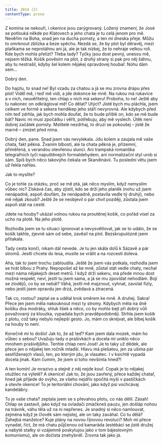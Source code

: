 ```yaml
---
title: 2014 (2)
contentType: prose
---
```


  

Z komína se nekouří, i okenice jsou zarýgrovaný. Ložený znamení, že José se potlouká někde po Klatovech a jeho chata je tu celá jenom pro mě. Nevěřím na Boha, snad jen na ducha pomsty, a ten mi dneska přeje. Můžu to omrknout zblízka a beze spěchu. Nezdá se, že by plot byl děravěj, mezi plaňkama se neprotáhnu ani já, ale je tak nízkej, že to nehraje velkou roli. Kde bych mohla přelízt? Třeba tady? Tyčky jsou dost pevný, unesou mě, nejsem těžká. Košík pověsím na plot, z druhý strany si pak pro něj šáhnu, aby tu nestrašil, kdyby šel kolem nějakej opravdovej houbař. Nohu dám sem…

Dobrý den.

Do hajzlu, to snad ne! Byl vzadu za chatou a já se mu zrovna drápu přes plot! Viděl mě, i teď mě vidí, a jde dokonce ke mně. Na rukou má rukavice a v nich, neuvěřitelný, ten chlap v nich má sekeru! Proboha, to ne! Ještě aby tu nakonec on odkrágloval mě! Co dělat? Utýct? Jistě bych mu pláchla, jsem celkem ve formě a sekera hendikep jeho stáří nevyrovná. Ale kdybych před ním teď zdrhla, jak bych mohla doufat, že to bude příště on, kdo se mě bude bát? Navíc mi musí zpočátku i věřit, potřebuju, aby mě vyslech. Útěk není dobrej začátek pomsty. Mstitelé nezdrhaj, to druzí se pokoušej – jistě že marně – zmizet před nima.

Dobrý den, pane. Snad jsem vás nevylekala. Jdu kolem a zaujala mě vaše chata, fakt pěkná. Žvaním blbosti, ale ta chata pěkná je, přízemní, přiměřená, s verandou otevřenou slunci. Ani trampská romantika telegrafních tyčí napuštěnejch formaldehydem, ani normalizační styl urob si sám. Spíš bych něco takovýho čekala ve Skandinávii. Tu poslední větu jsem už řekla nahlas.

Jak to myslíte?

Co je tohle za otázku, proč se mě ptá, jak něco myslím, když nemyslím vůbec nic? Získává čas, aby zjistil, kdo se drží jeho planěk (nohu už jsem nenápadně, aspoň doufám, že nenápadně, postavila vedle tý druhý), nebo mě nějak zkouší? Ještě že se neobjevil o pár chvil později, zůstala jsem aspoň stát na cestě.

Jdete na houby? ukázal volnou rukou na proutěnej košík, co pořád visel za ucho na plotě. Na jeho plotě.

Rozhodla jsem se tu situaci ignorovat a nevysvětlovat, jak se to událo, že se košík takhle, zjevně sám od sebe, zavěsil na plot. Bezskrupulózně jsem přitakala.

Tady cesta končí, nikam dál nevede. Je tu jen skála dolů k Sázavě a pár stromů. Jestli chcete do lesa, musíte se vrátit a na rozcestí doleva.

Aha, tak to jsem trochu zabloudila. Ještě že jsem vás potkala, rozhodla jsem se hrát blbou z Prahy. Nepopošel až ke mně, zůstal stát vedle chaty, nechal mezi náma nějakejch deset metrů. I když drží sekeru, má přede mnou dost možná respekt, neví, jestli tu jsem sama, a já se mu zpovídat nehodlám. Bojí se zlodějů, co by se nebál? Váhá, jestli mě majznout, vyhnat, zavolat fízly, nebo jestli jsem opravdu jen drzá, zvědavá a ztracená.

Tak co, rostou? zeptal se a udělal krok směrem ke mně. A druhej. Sakra! Přece jen jsem měla nakouknout mezi ty stromy. Kdybych měla na dně košíku dva modráky, shluk lišek a něco, co by mohlo bejt při dobrý vůli považovaný za klouzka, vypadala bych pravděpodobněji. Strhla jsem košík z plotu, což taky nebylo nejlepší gesto. Jo, mám co skrejvat, ale blbej košík na houby to není.

Konečně mi to došlo! Jak to, že až teď? Kam jsem dala mozek, mám ho vůbec s sebou? Uvažuju tady o prašivkách a docela mi uniklo něco mnohem prašivějšího. Tenhle chlap není José! Je to taky už dědek, ale přece jen o nějakej ten ročník mladší. Hlavu má plešatou, jen za ušima pár sestřiženejch vlasů, ten, po kterým jdu, je vlasatec. I v ksichtě vypadá docela jinak. Kam čumim, že jsem si toho nevšimla hned?!

A ten komín! Je mrazivo a stejně z něj nejde kouř. Copak je to nějakej otužilec na výletě? A okenice! Jak to, že jsou zavřený, přece každej chatař, hned jak přijede do svýho, ze všeho nejdřív spočítá myši v pastičkách a otevře okenice! To je teritoriální chování, jako když psi vochcávaj kandelábry.

To je vaše chata? zeptala jsem se s převahou plotu, co nás dělil. Zásah! Chlap se zastavil, jako když na ovladači zmáčkneš pauzu, jen došláp nohou na trávník, váhu těla už na ni nepřenes. Je snadný si něco namlouvat, zejména když je člověk sám nejistej, ale on taky zaváhal. Co tu dělá? Zahejbá manželce? Kuje plány na novou říjnovou revoluci? Moh mi přece vynadat, říct, že má chatu půjčenou od kamaráda (estébáci se jistě družej a nabyté statky si vzájemně poskytujou jako v tom bájeslovným komunismu), ale on dočista znehybněl. Zrovna tak jako já.
